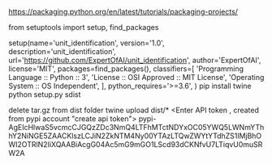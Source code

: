 https://packaging.python.org/en/latest/tutorials/packaging-projects/

from setuptools import setup, find_packages

setup(name='unit_identification',
		version='1.0',
		description='unit_identification',
		url='https://github.com/ExpertOfAI/unit_identification',
		author='ExpertOfAI',
		license='MIT',
		packages=find_packages(),
		classifiers=[
		'Programming Language :: Python :: 3',
		'License :: OSI Approved :: MIT License',
		'Operating System :: OS Independent',
		],
		python_requires='>=3.6',
		)
pip install twine		
python setup.py sdist

delete tar.gz from dist folder
twine upload dist/*
<Enter API token , created from pypi account "create api token">
pypi-AgEIcHlwaS5vcmcCJGQzZDc3NmQ4LTFhMTctNDYxOC05YWQ5LWNmYThhY2NiNGE5ZAACKlszLCJiN2ZkNTM4Ny00YTAzLTQwZWYtYTdhZS1lMjBhOWI2OTRlN2IiXQAABiAcgG04Ac5mG9mGO1LScd93dCKNfvU7LTiqvU0muSRW2A